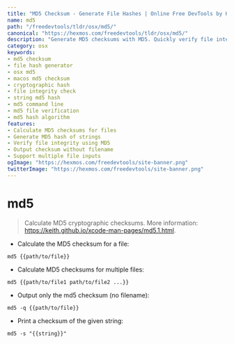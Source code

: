 ```yaml
---
title: "MD5 Checksum - Generate File Hashes | Online Free DevTools by Hexmos"
name: md5
path: "/freedevtools/tldr/osx/md5/"
canonical: "https://hexmos.com/freedevtools/tldr/osx/md5/"
description: "Generate MD5 checksums with MD5. Quickly verify file integrity using cryptographic hashes on macOS. Free online tool, no registration required."
category: osx
keywords:
- md5 checksum
- file hash generator
- osx md5
- macos md5 checksum
- cryptographic hash
- file integrity check
- string md5 hash
- md5 command line
- md5 file verification
- md5 hash algorithm
features:
- Calculate MD5 checksums for files
- Generate MD5 hash of strings
- Verify file integrity using MD5
- Output checksum without filename
- Support multiple file inputs
ogImage: "https://hexmos.com/freedevtools/site-banner.png"
twitterImage: "https://hexmos.com/freedevtools/site-banner.png"
---
```


# md5

> Calculate MD5 cryptographic checksums.
> More information: <https://keith.github.io/xcode-man-pages/md5.1.html>.

- Calculate the MD5 checksum for a file:

`md5 {{path/to/file}}`

- Calculate MD5 checksums for multiple files:

`md5 {{path/to/file1 path/to/file2 ...}}`

- Output only the md5 checksum (no filename):

`md5 -q {{path/to/file}}`

- Print a checksum of the given string:

`md5 -s "{{string}}"`
